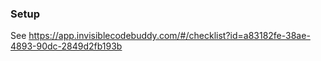 ### Setup
See https://app.invisiblecodebuddy.com/#/checklist?id=a83182fe-38ae-4893-90dc-2849d2fb193b
